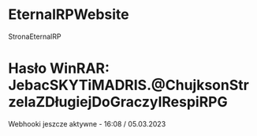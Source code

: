 # EternalRPWebsite
StronaEternalRP
# Hasło WinRAR: JebacSKYTiMADRIS.@ChujksonStrzelaZDługiejDoGraczyIRespiRPG

Webhooki jeszcze aktywne - 16:08 / 05.03.2023
